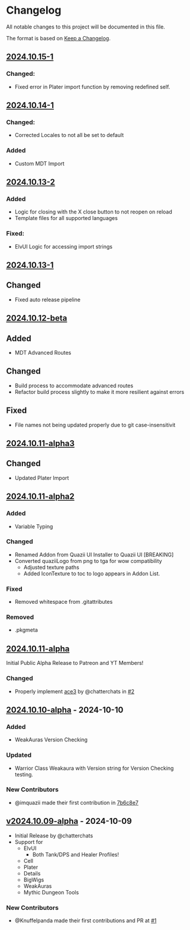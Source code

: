 # Changelog

All notable changes to this project will be documented in this file.

The format is based on [Keep a Changelog](https://keepachangelog.com/en/1.0.0/).

## [2024.10.15-1](https://github.com/chatterchats/QuaziiUIInstaller/compare/20241014-1...20241015-1)
### Changed:
- Fixed error in Plater import function by removing redefined self.

## [2024.10.14-1](https://github.com/chatterchats/QuaziiUIInstaller/compare/20241013-2...20241014-1)
### Changed:
- Corrected Locales to not all be set to default
### Added 
- Custom MDT Import

## [2024.10.13-2](https://github.com/chatterchats/QuaziiUIInstaller/compare/20241013...20241013-2)
### Added
- Logic for closing with the X close button to not reopen on reload
- Template files for all supported languages
### Fixed: 
- ElvUI Logic for accessing import strings

## [2024.10.13-1](https://github.com/chatterchats/QuaziiUIInstaller/compare/2024.10.12-beta...20241013)
## Changed
- Fixed auto release pipeline

## [2024.10.12-beta](https://github.com/chatterchats/QuaziiUIInstaller/compare/2024.10.11-alpha3...2024.10.12-beta)
## Added
- MDT Advanced Routes

## Changed
- Build process to accommodate advanced routes
- Refactor build process slightly to make it more resilient against errors

## Fixed
- File names not being updated properly due to git case-insensitivit

## [2024.10.11-alpha3](https://github.com/chatterchats/QuaziiUIInstaller/compare/2024.10.11-alpha2...2024.10.11-alpha3)
## Changed
- Updated Plater Import

## [2024.10.11-alpha2](https://github.com/chatterchats/QuaziiUIInstaller/compare/2024.10.11-alpha...2024.10.11-alpha2)
### Added
- Variable Typing
### Changed
- Renamed Addon from Quazii UI Installer to Quazii UI [BREAKING]
- Converted quaziiLogo from png to tga for wow compatibility
  - Adjusted texture paths
  - Added IconTexture to toc to logo appears in Addon List.
### Fixed
-  Removed whitespace from .gitattributes
### Removed
- .pkgmeta

## [2024.10.11-alpha](https://github.com/chatterchats/quaziiUIInstaller/compare/2024.10.11-alpha...2024.10.11-alpha)
Initial Public Alpha Release to Patreon and YT Members!
### Changed
- Properly implement [ace3](https://www.wowace.com/projects/ace3) by @chatterchats in [#2](https://github.com/chatterchats/QuaziiUIInstaller/pull/2)

## [2024.10.10-alpha](https://github.com/chatterchats/quaziiUIInstaller/compare/v2024.10.09-alpha...2024.10.10-alpha) - 2024-10-10
### Added
- WeakAuras Version Checking

### Updated
- Warrior Class Weakaura with Version string for Version Checking testing.

### New Contributors
- @imquazii made their first contribution in [7b6c8e7](https://github.com/chatterchats/QuaziiUIInstaller/commit/7b6c8e7691dbd438468952e8623e525c4e151727)

## [v2024.10.09-alpha](https://github.com/chatterchats/QuaziiUIInstaller/releases/tag/2024.10.09-alpha) - 2024-10-09
- Initial Release by @chatterchats
- Support for 
  - ElvUI
    - Both Tank/DPS and Healer Profiles!
  - Cell
  - Plater
  - Details
  - BigWigs
  - WeakAuras
  - Mythic Dungeon Tools
### New Contributors
- @Knuffelpanda made their first contributions and PR at [#1](https://github.com/chatterchats/QuaziiUIInstaller/pull/1)
